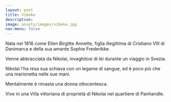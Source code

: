 ```yaml
---
layout: post
title: Vibeke
description:
image: assets/images/vibeke.jpg
nav-menu: false
---
```


Nata nel 1816 come Ellen Birgitte Annette, figlia illegittima di Cristiano VIII di Danimarca e della sua amante Sophie Frederikke.

Venne abbracciata da Nikolai, invaghitosi di lei durante un viaggio in Svezia.

Nikolai l'ha resa sua schiava con un legame di sangue, ed è poco più che una marionetta nelle sue mani.

Mentalmente è rimasta una donna ottocentesca.

Vive in una Villa vittoriana di proprietà di Nikolai nel quartiere di Panhandle.